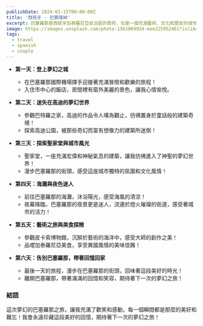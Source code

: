 ```yaml
---
publishDate: 2024-03-15T00:00:00Z
title: '西班牙 - 巴賽隆納'
excerpt: 巴塞羅那是西班牙加泰羅尼亞自治區的首府，也是一個充滿藝術、文化和歷史的城市。
image: https://images.unsplash.com/photo-1561069934-eee225952461?ixlib=rb-4.0.3&ixid=M3wxMjA3fDB8MHxwaG90by1wYWdlfHx8fGVufDB8fHx8fA%3D%3D&auto=format&fit=crop&w=2070&q=80
tags:
  - travel
  - spanish
  - couple
---
```


- **第一天：登上夢幻之城**
  - 在巴塞羅那國際機場揮手迎接著充滿冒險和歡樂的旅程！
  - 入住市中心的飯店，房間裡有窗外美麗的景色，讓我心情愉悅。

- **第二天：迷失在高迪的夢幻世界**
  - 參觀巴特羅之家，高迪的作品令人嘆為觀止，彷彿置身於童話般的建築奇境！
  - 探索高迪公園，被那些奇幻而富有想像力的建築所迷倒！

- **第三天：探索聖家堂與城市風光**
  - 聖家堂，一座充滿宏偉和神秘氣息的建築，讓我彷彿進入了神聖的夢幻世界！
  - 漫步巴塞羅那的街頭，感受這座城市獨特的氛圍和文化風情！

- **第四天：海灘與夜色迷人**
  - 前往巴塞羅那的海灘，沐浴陽光，感受海風的清涼！
  - 夜幕降臨，巴塞羅那的夜景更是迷人，流連於燈火璀璨的街道，感受著城市的活力！

- **第五天：藝術之旅與美食探險**
  - 參觀皮卡索博物館，沉醉於藝術的海洋中，感受大師的創作之美！
  - 品嚐加泰羅尼亞美食，享受異國風情的美味佳餚！

- **第六天：告別巴塞羅那，帶著回憶回家**
  - 最後一天的旅程，漫步在巴塞羅那的街頭，回味著這段美好的時光！
  - 離開巴塞羅那，帶著滿滿的回憶和笑容，期待著下一次的夢幻之旅！

### 結語
這次夢幻的巴塞羅那之旅，讓我充滿了歡笑和感動，每一個瞬間都是那麼的美好和難忘！我會永遠珍藏這段美好的回憶，期待著下一次的夢幻之旅！
